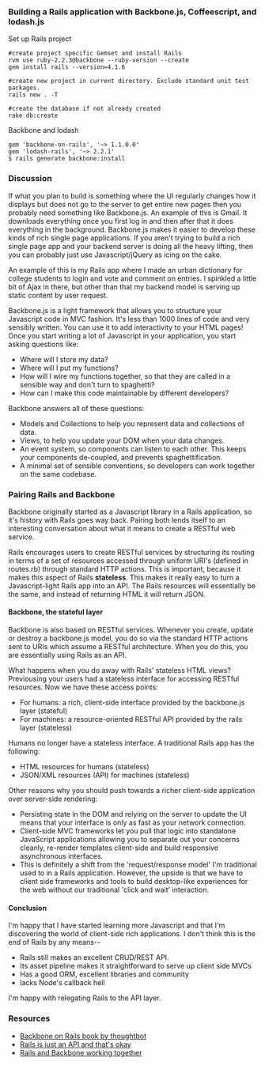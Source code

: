 ### Building a Rails application with Backbone.js, Coffeescript, and lodash.js

Set up Rails project

```
#create project specific Gemset and install Rails
rvm use ruby-2.2.3@backbone --ruby-version --create
gem install rails --version=4.1.6

#create new project in current directory. Exclude standard unit test packages.
rails new . -T

#create the database if not already created
rake db:create
```

Backbone and lodash

```
gem 'backbone-on-rails', '~> 1.1.0.0'
gem 'lodash-rails', '~> 2.2.1'
$ rails generate backbone:install
```

### Discussion

If what you plan to build is something where the UI regularly changes how it displays but does not go to the server to get entire new pages then you probably need something like Backbone.js. An example of this is Gmail. It downloads everything once you first log in and then after that it does everything in the background. Backbone.js makes it easier to develop these kinds of rich single page applications. If you aren't trying to build a rich single page app and your backend server is doing all the heavy lifting, then you can probably just use Javascript/jQuery as icing on the cake.

An example of this is my Rails app where I made an urban dictionary for college students to login and vote and comment on entries. I spinkled a little bit of Ajax in there, but other than that my backend model is serving up static content by user request.

Backbone.js is a light framework that allows you to structure your Javascript code in MVC fashion. It's less than 1000 lines of code and very sensibly written. You can use it to add interactivity to your HTML pages! Once you start writing a lot of Javascript in your application, you start asking questions like:

- Where will I store my data?
- Where will I put my functions?
- How will I wire my functions together, so that they are called in a sensible way and don't turn to spaghetti?
- How can I make this code maintainable by different developers?

Backbone answers all of these questions:

- Models and Collections to help you represent data and collections of data.
- Views, to help you update your DOM when your data changes.
- An event system, so components can listen to each other. This keeps your components de-coupled, and prevents spaghettification.
- A minimal set of sensible conventions, so developers can work together on the same codebase.

### Pairing Rails and Backbone

Backbone originally started as a Javascript library in a Rails application, so it's history with Rails goes way back. Pairing both lends itself to an interesting conversation about what it means to create a RESTful web service.

Rails encourages users to create RESTful services by structuring its routing in terms of a set of resources accessed through uniform URI's (defined in routes.rb) through standard HTTP actions. This is important, because it makes this aspect of Rails **stateless**. This makes it really easy to turn a Javascript-light Rails app into an API. The Rails resources will essentially be the same, and instead of returning HTML it will return JSON.

#### Backbone, the stateful layer

Backbone is also based on RESTful services. Whenever you create, update or destroy a backbone.js model, you do so via the standard HTTP actions sent to URIs which assume a RESTful architecture. When you do this, you are essentially using Rails as an API. 

What happens when you do away with Rails' stateless HTML views? Previousing your users had a stateless interface for accessing RESTful resources. Now we have these access points:

- For humans: a rich, client-side interface provided by the backbone.js layer (stateful)
- For machines: a resource-oriented RESTful API provided by the rails layer (stateless)

Humans no longer have a stateless interface. A traditional Rails app has the following:

- HTML resources for humans (stateless)
- JSON/XML resources (API) for machines (stateless)

Other reasons why you should push towards a richer client-side application over server-side rendering:

- Persisting state in the DOM and relying on the server to update the UI means that your interface is only as fast as your network connection.
- Client-side MVC frameworks let you pull that logic into standalone JavaScript applications allowing you to separate out your concerns cleanly, re-render templates client-side and build responsive asynchronous interfaces.
- This is definitely a shift from the 'request/response model' I'm traditional used to in a Rails application. However, the upside is that we have to client side frameworks and tools to build desktop-like experiences for the web without our traditional 'click and wait' interaction.

#### Conclusion

I'm happy that I have started learning more Javascript and that I'm discovering the world of client-side rich applications. I don't think this is the end of Rails by any means-- 

- Rails still makes an excellent CRUD/REST API.
- Its asset pipeline makes it straightforward to serve up client side MVCs
- Has a good ORM, excellent libraries and community
- lacks Node's callback hell

I'm happy with relegating Rails to the API layer.

### Resources

- [Backbone on Rails book by thoughtbot](https://gumroad.com/l/backbone-js-on-rails)
- [Rails is just an API and that's okay](http://blog.alexmaccaw.com/rails-is-just-and-api-and-that-s-ok)
- [Rails and Backbone working together](http://stackoverflow.com/questions/11918586/rails-and-backbone-working-together)





